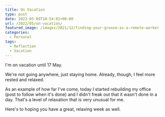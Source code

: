 ```yaml
---
title: On Vacation
type: post
date: 2022-05-09T10:54:01+00:00
url: /2022/05/on-vacation/
featured_image: /images/2021/12/finding-your-groove-as-a-remote-worker-on-vacation.jpeg
categories:
  - Personal
tags:
  - Reflection
  - Vacation
---
```


I'm on vacation until 17 May.

We're not going anywhere, just staying home. Already, though, I feel more rested and relaxed.

As an example of how far I've come, today I started rebuilding my office (post to follow when it's done) and I didn't freak out that it wasn't done in a day. That's a level of relaxation that is very unusual for me.

Here's to hoping you have a great, relaxing week as well.